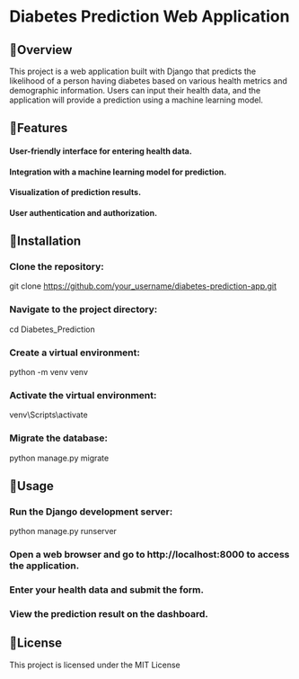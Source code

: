 # Diabetes Prediction Web Application

## 📲Overview
This project is a web application built with Django that predicts the likelihood of a person having diabetes based on various health metrics and demographic information. Users can input their health data, and the application will provide a prediction using a machine learning model.

## 📲Features
#### User-friendly interface for entering health data.
#### Integration with a machine learning model for prediction.
#### Visualization of prediction results.
#### User authentication and authorization.


## 📲Installation
### Clone the repository:
 git clone https://github.com/your_username/diabetes-prediction-app.git
### Navigate to the project directory:
cd Diabetes_Prediction
### Create a virtual environment:
python -m venv venv
### Activate the virtual environment:
venv\Scripts\activate
### Migrate the database:
python manage.py migrate

## 📲Usage
### Run the Django development server:
python manage.py runserver
### Open a web browser and go to http://localhost:8000 to access the application.
### Enter your health data and submit the form.
### View the prediction result on the dashboard.

## 📲License
This project is licensed under the MIT License
